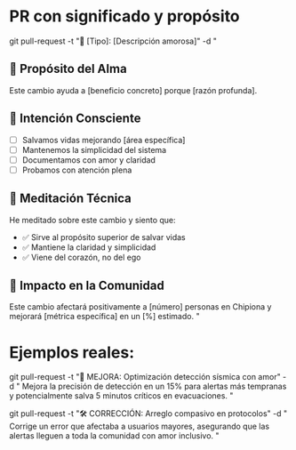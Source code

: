 # PR con significado y propósito
git pull-request -t "💝 [Tipo]: [Descripción amorosa]" -d "
## 🌟 Propósito del Alma

Este cambio ayuda a [beneficio concreto] porque [razón profunda].

## 💖 Intención Consciente

- [ ] Salvamos vidas mejorando [área específica]
- [ ] Mantenemos la simplicidad del sistema  
- [ ] Documentamos con amor y claridad
- [ ] Probamos con atención plena

## 🧘 Meditación Técnica

He meditado sobre este cambio y siento que:
- ✅ Sirve al propósito superior de salvar vidas
- ✅ Mantiene la claridad y simplicidad
- ✅ Viene del corazón, no del ego

## 🌈 Impacto en la Comunidad

Este cambio afectará positivamente a [número] personas en Chipiona
y mejorará [métrica específica] en un [%] estimado.
"

# Ejemplos reales:
git pull-request -t "💝 MEJORA: Optimización detección sísmica con amor" -d "
Mejora la precisión de detección en un 15% para alertas más tempranas
y potencialmente salva 5 minutos críticos en evacuaciones.
"

git pull-request -t "🛠️ CORRECCIÓN: Arreglo compasivo en protocolos" -d "
Corrige un error que afectaba a usuarios mayores, asegurando que
las alertas lleguen a toda la comunidad con amor inclusivo.
"
